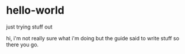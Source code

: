 # hello-world
just trying stuff out

hi, i'm not really sure what i'm doing but the guide said to write stuff so there you go.
